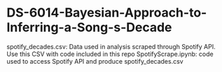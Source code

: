 # DS-6014-Bayesian-Approach-to-Inferring-a-Song-s-Decade


spotify_decades.csv: Data used in analysis scraped through Spotify API. Use this CSV with code included in this repo
SpotifyScrape.ipynb: code used to access Spotify API and produce spotify_decades.csv
